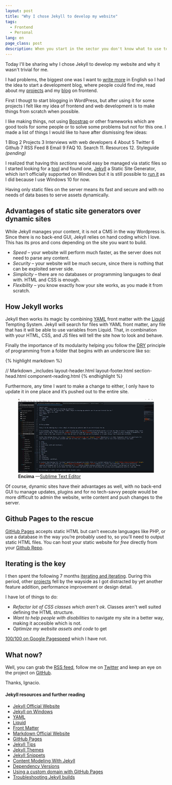 ```yaml
---
layout: post
title: "Why I chose Jekyll to develop my website"
tags:
  - Frontend
  - Personal
lang: en
page_class: post
description: When you start in the sector you don't know what to use to create your projects... There are so many different tools that you go crazy! It happened to me, I didn't know if to use a WordPress, to do everything by hand without help... So I decided on Jekyll.
---
```


Today I'll be sharing why I chose Jekyll to develop my website and why it wasn't trivial for me.

I had problems, the biggest one was I want to <a class="link link--special" href="/2015/11/25/hello-world/">write more</a> in English so I had the idea to start a development blog, where people could find me, read about my <a class="link link--special" href="/projects/">projects</a> and my <a class="link link--special" href="/blog/">blog</a> on frontend.

First I thougt to start blogging in WordPress, but after using it for some projects I felt like my idea of frontend and web development is to make things from scratch when possible.

I like making things, not using <a class="link link--special" href="http://getbootstrap.com/" target="_blank" rel="noopener noreferrer">Boostrap</a> or other frameworks which are good tools for some people or to solve some problems but not for this one. I made a list of things I would like to have after dismissing few ideas:

1 Blog
2 Projects
3 Interviews with web developers
4 About
5 Twitter
6 Github
7 RSS Feed
8 Email
9 FAQ
10. Search
11. Resources
12. Styleguide _(pending)_

I realized that having this _sections_ would easy be managed via static files so I started looking for a <a class="link link--special" href="https://www.staticgen.com" target="_blank" rel="noopener noreferrer">tool</a> and found one, <a class="link link--special" href="https://jekyllrb.com" target="_blank" rel="noopener noreferrer">Jekyll</a> a Static Site Generator, which isn’t officially supported on Windows but it is still possible to <a class="link link--special" href="http://jekyll-windows.juthilo.com/" target="_blank" rel="noopener noreferrer">run it</a> as I did because I use Windows 10 for now.

Having only static files on the server means its fast and secure and with no needs of data bases to serve assets dynamically.

## Advantages of static site generators over dynamic sites

While Jekyll manages your content, it is not a CMS in the way Wordpress is. Since there is no back-end GUI, Jekyll relies on hand coding which I love. This has its pros and cons depending on the site you want to build.

- _Speed_ – your website will perform much faster, as the server does not need to parse any content.
- _Security_ – your website will be much secure, since there is nothing that can be exploited server side.
- _Simplicity_ – there are no databases or programming languages to deal with. HTML and CSS is enough.
- _Flexibility_ – you know exactly how your site works, as you made it from scratch.

## How Jekyll works

Jekyll then works its magic by combining <a class="link link--special" href="http://yaml.org" target="_blank" rel="noopener noreferrer">YAML</a> front matter with the <a class="link link--special" href="https://shopify.github.io/liquid" target="_blank" rel="noopener noreferrer">Liquid</a> Tempting System. Jekyll will search for files with YAML front matter, any file that has it will be able to use variables from Liquid. That, in combination with your HTML, CSS, and JS files will tell the site how to look and behave.

Finally the importance of its modularity helping you follow the <a class="link link--special" href="https://en.wikipedia.org/wiki/Don%27t_repeat_yourself" target="_blank" rel="noopener noreferrer">DRY</a> principle of programming from a folder that begins with an underscore like so:

{% highlight markdown %}

// Markdown
_includes
    layout-header.html
    layout-footer.html
    section-head.html
    component-reading.html
{% endhighlight %}

Furthermore, any time I want to make a change to either, I only have to update it in one place and it’s pushed out to the entire site.

<figure class="picture">
    <img src="/assets/images/post-sublimetext-2.jpg" alt="Captura de pantalla del editor de texto Sublime Text.">
    <figcaption class="caption">
        <b title="encima">Encima</b>
        &mdash;<a class="link link--special" href="/assets/images/post-sublimetext-2--fullscreen.jpg" target="_blank" rel="noopener noreferrer">Sublime Text Editor</a>
    </figcaption>
</figure>

Of course, dynamic sites have their advantages as well, with no back-end GUI tu manage updates, plugins and for no tech-savvy people would be more difficult to admin the website, write content and push changes to the server.

## Github Pages to the rescue

<a class="link link--special" href="https://pages.github.com" target="_blank" rel="noopener noreferrer">GitHub Pages</a> accepts static HTML but can’t execute languages like PHP, or use a database in the way you’re probably used to, so you’ll need to output static HTML files. You can host your static website for _free_ directly from your <a class="link link--special" href="{{ site.github }}/ignaciodenuevo.github.io" target="_blank" rel="noopener noreferrer">Github Repo</a>.

## Iterating is the key

I then spent the following 7 months <a class="link link--special" href="{{ site.github }}/ignaciodenuevo.github.io/commits" target="_blank" rel="noopener noreferrer">iterating and iterating</a>. During this period, other <a class="link link--special" href="/projects/">projects</a> fell by the wayside as I got distracted by yet another feature addition, performance improvement or design detail.

I have lot of things to do:

- _Refactor lot of CSS classes which aren't ok_. Classes aren't well suited defining the HTML structure.
- _Want to help people with disabilities_ to navigate my site in a better way, making it accesible which is not.
- _Optimize my website assets and code_ to get

<a class="link link--special" href="https://developers.google.com/speed/pagespeed/insights/?url=http%3A%2F%2Fignaciodenuevo.com&tab=desktop" target="_blank" rel="noopener noreferrer">100/100 on Google Pagespeed</a> which I have not.

## What now?

Well, you can grab the <a class="link link--special" href="/feed.xml">RSS feed</a>, follow me on <a class="link link--special" href="{{ site.twitter }}" target="_blank" rel="noopener noreferrer">Twitter</a> and keep an eye on the project on <a class="link link--special" href="{{ site.github }}/ignaciodenuevo.github.io" target="_blank" rel="noopener noreferrer">GitHub</a>.

Thanks, Ignacio.

<div class="related">
    <h4 class="related__title">Jekyll resources and further reading</h4>
    <ul class="related__list">
        <li><a class="link link--special" href="http://jekyllrb.com" target="_blank" rel="noopener noreferrer">Jekyll Official Website</a></li>
        <li><a class="link link--special" href="http://jekyll-windows.juthilo.com" target="_blank" rel="noopener noreferrer">Jekyll on Windows</a></li>
        <li><a class="link link--special" href="http://yaml.org" target="_blank" rel="noopener noreferrer">YAML</a></li>
        <li><a class="link link--special" href="https://shopify.github.io/liquid" target="_blank" rel="noopener noreferrer">Liquid</a></li>
        <li><a class="link link--special" href="https://docs.cloudcannon.com/editing/front-matter" target="_blank" rel="noopener noreferrer">Front Matter</a></li>
        <li><a class="link link--special" href="http://daringfireball.net/projects/markdown" target="_blank" rel="noopener noreferrer">Markdown Official Website</a></li>
        <li><a class="link link--special" href="https://pages.github.com" target="_blank" rel="noopener noreferrer">GitHub Pages</a></li>
        <li><a class="link link--special" href="http://jekyll.tips" target="_blank" rel="noopener noreferrer">Jekyll Tips</a></li>
        <li><a class="link link--special" href="http://jekyllthemes.org" target="_blank" rel="noopener noreferrer">Jekyll Themes</a></li>
        <li><a class="link link--special" href="http://jekyllsnippets.com/" target="_blank" rel="noopener noreferrer">Jekyll Snippets</a></li>
        <li><a class="link link--special" href="https://www.smashingmagazine.com/2016/02/content-modeling-with-jekyll" target="_blank" rel="noopener noreferrer">Content Modeling With Jekyll</a></li>
        <li><a class="link link--special" href="https://pages.github.com/versions" target="_blank" rel="noopener noreferrer">Dependency Versions</a></li>
        <li><a class="link link--special" href="https://help.github.com/articles/using-a-custom-domain-with-github-pages" target="_blank" rel="noopener noreferrer">Using a custom domain with GitHub Pages</a></li>
        <li><a class="link link--special" href="https://help.github.com/articles/troubleshooting-jekyll-builds" target="_blank" rel="noopener noreferrer">Troubleshooting Jekyll builds</a></li>
    </ul>
</div>
